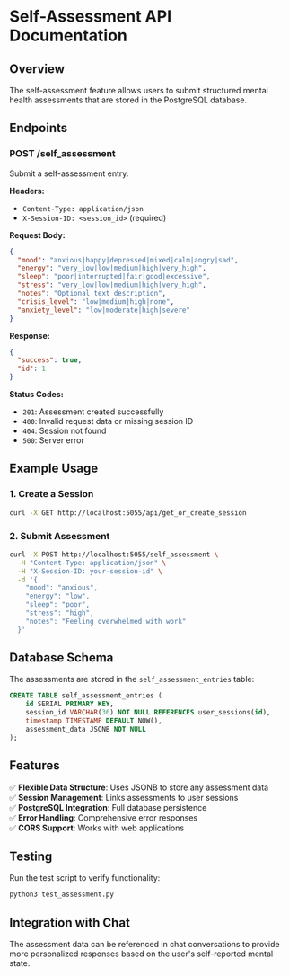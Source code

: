 # Self-Assessment API Documentation

## Overview
The self-assessment feature allows users to submit structured mental health assessments that are stored in the PostgreSQL database.

## Endpoints

### POST /self_assessment
Submit a self-assessment entry.

**Headers:**
- `Content-Type: application/json`
- `X-Session-ID: <session_id>` (required)

**Request Body:**
```json
{
  "mood": "anxious|happy|depressed|mixed|calm|angry|sad",
  "energy": "very_low|low|medium|high|very_high",
  "sleep": "poor|interrupted|fair|good|excessive",
  "stress": "very_low|low|medium|high|very_high",
  "notes": "Optional text description",
  "crisis_level": "low|medium|high|none",
  "anxiety_level": "low|moderate|high|severe"
}
```

**Response:**
```json
{
  "success": true,
  "id": 1
}
```

**Status Codes:**
- `201`: Assessment created successfully
- `400`: Invalid request data or missing session ID
- `404`: Session not found
- `500`: Server error

## Example Usage

### 1. Create a Session
```bash
curl -X GET http://localhost:5055/api/get_or_create_session
```

### 2. Submit Assessment
```bash
curl -X POST http://localhost:5055/self_assessment \
  -H "Content-Type: application/json" \
  -H "X-Session-ID: your-session-id" \
  -d '{
    "mood": "anxious",
    "energy": "low",
    "sleep": "poor", 
    "stress": "high",
    "notes": "Feeling overwhelmed with work"
  }'
```

## Database Schema

The assessments are stored in the `self_assessment_entries` table:

```sql
CREATE TABLE self_assessment_entries (
    id SERIAL PRIMARY KEY,
    session_id VARCHAR(36) NOT NULL REFERENCES user_sessions(id),
    timestamp TIMESTAMP DEFAULT NOW(),
    assessment_data JSONB NOT NULL
);
```

## Features

✅ **Flexible Data Structure**: Uses JSONB to store any assessment data  
✅ **Session Management**: Links assessments to user sessions  
✅ **PostgreSQL Integration**: Full database persistence  
✅ **Error Handling**: Comprehensive error responses  
✅ **CORS Support**: Works with web applications  

## Testing

Run the test script to verify functionality:
```bash
python3 test_assessment.py
```

## Integration with Chat

The assessment data can be referenced in chat conversations to provide more personalized responses based on the user's self-reported mental state. 